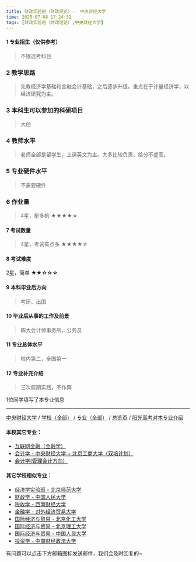 ```yaml
---
title: 财政实验班（财政理论）-  中央财经大学
time: 2020-07-08 17:24:52
tags: [财政实验班（财政理论）,中央财经大学]
---
```

#### 1 专业招生（仅供参考）  
> 不限选考科目 

### 2 教学思路
> 先教经济学基础和金融会计基础，之后逐步升级。重点在于计量经济学，以经济研究为主。


### 3 本科生可以参加的科研项目
>  大创


### 4 教师水平
> 老师全部是留学生，上课英文为主。大多比较负责，给分不虚高。


### 5 专业硬件水平
> 不需要硬件


### 6 作业量
>4星，挺多的
★★★★☆


#### 7 考试数量
>4星，考试有点多
★★★★☆


#### 8 考试难度
> 
2星，简单
★★☆☆☆



#### 9 本科毕业后方向
> 考研、出国


#### 10 毕业后从事的工作及前景
> 四大会计师事务所，公务员


#### 11 专业总体水平
> 校内第二，全国第一

#### 12 专业补充介绍
> 三次假期实践，不作弊

1位同学填写了本专业信息
***
[中央财经大学](https://univgo.github.io/2020/07/08/中央财经大学) / [学校（全部）](https://univgo.github.io/2020/07/09/学校汇总页) / [专业（全部）](https://univgo.github.io/2020/07/09/专业汇总页) / [总览页](https://univgo.github.io/2020/07/09/总览) / [阳光高考对本专业介绍](http://gaokao.chsi.com.cn/sch/zyk/view.do?schId=73394630&specId=73381087
)
#### 本校其它专业：
- [互联网金融（金融学）](https://univgo.github.io/2020/07/08/互联网金融（金融学）-%20%20中央财经大学)
- [会计学 - 中央财经大学 + 北京工商大学（双培计划）](https://univgo.github.io/2020/07/08/会计学%20-%20中央财经大学+北京工商大学（双培计划）)
- [会计学(管理会计方向）](https://univgo.github.io/2020/07/08/会计学(管理会计方向)%20-%20中央财经大学)

#### 其它学校相似专业：
- [经济学实验班 - 北京师范大学](https://univgo.github.io/2020/07/08/经济学实验班%20-%20北京师范大学)
- [财政学 - 中国人民大学](https://univgo.github.io/2020/07/08/财政学%20-%20中国人民大学)
- [税收学 - 西南财经大学](https://univgo.github.io/2020/07/08/税收学%20-%20西南财经大学)
- [金融学 - 对外经济贸易大学](https://univgo.github.io/2020/07/08/金融学%20-%20对外经济贸易大学)
- [国际经济与贸易 - 北京化工大学](https://univgo.github.io/2020/07/08/国际经济与贸易%20-%20北京化工大学)
- [国际经济与贸易 - 北京理工大学](https://univgo.github.io/2020/07/08/国际经济与贸易%20-%20北京理工大学)
- [国际经济与贸易 - 中国人民大学](https://univgo.github.io/2020/07/08/国际经济与贸易%20-%20中国人民大学)
- [投资学 - 中南财经政法大学](https://univgo.github.io/2020/07/08/投资学%20-%20中南财经政法大学)

有问题可以点击下方邮箱图标发送邮件，我们会及时回复的~